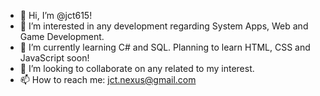 - 👋 Hi, I’m @jct615!
- 👀 I’m interested in any development regarding System Apps, Web and Game Development.
- 🌱 I’m currently learning C# and SQL. Planning to learn HTML, CSS and JavaScript soon!
- 💞️ I’m looking to collaborate on any related to my interest.
- 📫 How to reach me: jct.nexus@gmail.com

<!---
jct615/jct615 is a ✨ special ✨ repository because its `README.md` (this file) appears on your GitHub profile.
You can click the Preview link to take a look at your changes.
--->
